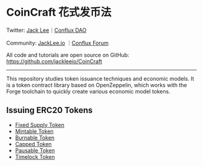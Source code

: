 # CoinCraft 花式发币法

Twitter: [Jack Lee](https://x.com/jackleeio)｜[Conflux DAO](https://x.com/ConfluxDAO)

Community: [JackLee.io](https://jacklee.io/) ｜[Conflux Forum](https://forum.conflux.fun/)

All code and tutorials are open source on GitHub: https://github.com/jackleeio/CoinCraft

---

This repository studies token issuance techniques and economic models. It is a token contract library based on OpenZeppelin, which works with the Forge toolchain to quickly create various economic model tokens.

## Issuing ERC20 Tokens

- [Fixed Supply Token](./docs/ERC20FixedSupply.md)
- [Mintable Token](./docs/ERC20Mintable.md)
- [Burnable Token](./docs/ERC20Burnable.md)
- [Capped Token](./docs/ERC20WithCapped.md)
- [Pausable Token](./docs/ERC20WithPausable.md)
- [Timelock Token](./docs/ERC20WithTimelock.md)